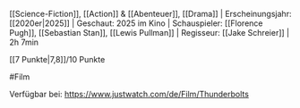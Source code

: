 
[[Science-Fiction]], [[Action]] & [[Abenteuer]], [[Drama]] | Erscheinungsjahr: [[2020er|2025]] | Geschaut: 2025 im Kino | Schauspieler: [[Florence Pugh]], [[Sebastian Stan]], [[Lewis Pullman]] | Regisseur: [[Jake Schreier]] | 2h 7min

[[7 Punkte|7,8]]/10 Punkte


#Film

Verfügbar bei: https://www.justwatch.com/de/Film/Thunderbolts